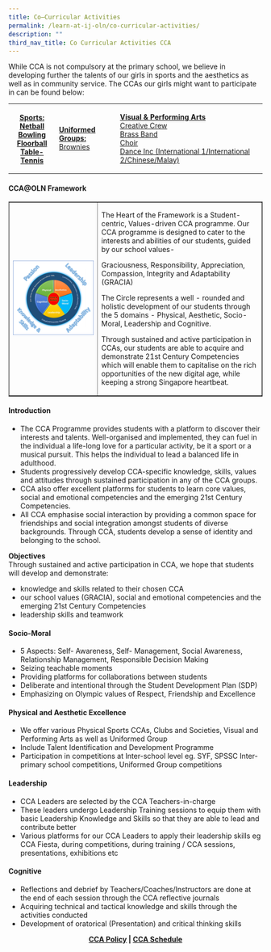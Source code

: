 ```yaml
---
title: Co–Curricular Activities
permalink: /learn-at-ij-oln/co-curricular-activities/
description: ""
third_nav_title: Co Curricular Activities CCA
---
```


<p>While CCA is not compulsory at the primary school, we believe in developing further the talents of our girls in sports and the aesthetics as well as in community service. The CCAs our girls might want to participate in can be found below:</p>
<table>
<tbody>
<tr>
<th>
<p><strong><u>Sports:<br /></u></strong><a href="/learn-at-ij-oln/co-curricular-activities/sports/netball" target="_blank" rel="noopener">Netball</a><br /><a href="/learn-at-ij-oln/co-curricular-activities/sports/bowling" target="_blank" rel="noopener">Bowling</a><br /><a href="/learn-at-ij-oln/co-curricular-activities/sports/floorball" target="_blank" rel="noopener">Floorball</a><br /><a href="/learn-at-ij-oln/co-curricular-activities/sports/table-tennis" target="_blank" rel="noopener">Table-Tennis</a></p>
</th>
<td>
<p><strong><u>Uniformed Groups:<br /></u></strong><a href="/learn-at-ij-oln/co-curricular-activities/uniform-group/brownies" target="_blank" rel="noopener">Brownies</a>&nbsp;</p>
</td>
<td>
<p><u><strong>Visual &amp; Performing Arts<br /></strong></u><a href="/learn-at-ij-oln/co-curricular-activities/visual-and-performing-arts/creative-crew" target="_blank" rel="noopener">Creative Crew</a><br /><a href="/learn-at-ij-oln/co-curricular-activities/visual-and-performing-arts/brass-band" target="_blank" rel="noopener">Brass Band</a><br /><a href="/learn-at-ij-oln/co-curricular-activities/visual-and-performing-arts/choir" target="_blank" rel="noopener">Choir</a><br /><a href="/learn-at-ij-oln/co-curricular-activities/visual-and-performing-arts/dance-inc" target="_blank" rel="noopener">Dance Inc (International 1/International 2/Chinese/Malay)</a></p>
</td>
</tr>
</tbody>
</table>
<h4><strong>CCA@OLN Framework</strong></h4>
<table style="border-collapse: collapse; width: 100%;" border="1">
<tbody>
<tr>
<td style="width: 35%;"><img src="/images/cca.png"></td>
<td style="width: 65%;">
<p class="pagecontent_box">The Heart of the Framework is a Student-centric, Values-driven CCA programme. Our CCA programme is designed to cater to the interests and abilities of our students, guided by our school values-&nbsp;</p>
<p class="pagecontent_box">Graciousness, Responsibility, Appreciation, Compassion, Integrity and Adaptability (GRACIA)</p>
<p class="pagecontent_box">The Circle represents a well - rounded and holistic development of our students through&nbsp; the 5 domains - Physical, Aesthetic, Socio-Moral, Leadership and Cognitive.</p>
<p class="pagecontent_box">Through sustained and active participation in CCAs, our students are able to acquire and demonstrate 21st Century Competencies which will enable them to capitalise on the rich opportunities of the new digital age, while keeping a strong Singapore heartbeat.</p>
</td>
</tr>
</tbody>
</table>
<h4><strong>Introduction</strong></h4>
<ul>
<li>The CCA Programme provides students with a platform to discover their interests and talents. Well-organised and implemented, they can fuel in the individual a life-long love for a particular activity, be it a sport or a musical pursuit. This helps the individual to lead a balanced life in adulthood.</li>
<li>Students progressively develop CCA-specific knowledge, skills, values and attitudes through sustained participation in any of the CCA groups.</li>
<li>CCA also offer excellent platforms for students to learn core values, social and emotional competencies and the emerging 21st Century Competencies.</li>
<li>All CCA emphasise social interaction by providing a common space for friendships and social integration amongst students of diverse backgrounds. Through CCA, students develop a sense of identity and belonging to the school.</li>
</ul>
<p><strong>Objectives<br /></strong>Through sustained and active participation in CCA, we hope that students will develop and demonstrate:</p>
<ul>
<li>knowledge and skills related to their chosen CCA</li>
<li>our school values (GRACIA), social and emotional competencies and the emerging 21st Century Competencies</li>
<li>leadership skills and teamwork</li>
</ul>
<h4><strong>Socio-Moral</strong></h4>
<ul>
<li>5 Aspects: Self- Awareness, Self- Management, Social Awareness, Relationship Management, Responsible Decision Making</li>
<li>Seizing teachable moments</li>
<li>Providing platforms for collaborations between students</li>
<li>Deliberate and intentional through the Student Development Plan (SDP)</li>
<li>Emphasizing on Olympic values of Respect, Friendship and Excellence</li>
</ul>
<h4><strong>Physical and Aesthetic Excellence</strong></h4>
<ul>
<li>We offer various Physical Sports CCAs, Clubs and Societies, Visual and Performing Arts as well as Uniformed Group</li>
<li>Include Talent Identification and Development Programme</li>
<li>Participation in competitions at Inter-school level eg. SYF, SPSSC Inter-primary school competitions, Uniformed Group competitions</li>
</ul>
<h4><strong>Leadership</strong></h4>
<ul>
<li>CCA Leaders are selected by the CCA Teachers-in-charge</li>
<li>These leaders undergo Leadership Training sessions to equip them with basic Leadership Knowledge and Skills so that they are able to lead and contribute better</li>
<li>Various platforms for our CCA Leaders to apply their leadership skills eg CCA Fiesta, during competitions, during training / CCA sessions, presentations, exhibitions etc</li>
</ul>
<h4><strong>Cognitive</strong></h4>
<ul>
<li>Reflections and debrief by Teachers/Coaches/Instructors are done at the end of each session through the CCA reflective journals</li>
<li>Acquiring technical and tactical knowledge and skills through the activities conducted</li>
<li>Development of oratorical (Presentation) and critical thinking skills&nbsp;</li>
</ul>
<p style="text-align: center;"><strong><a href="/learn-at-ij-oln/co-curricular-activities/cca-policy" target="_blank" rel="noopener">CCA Policy</a> | <a href="/learn-at-ij-oln/co-curricular-activities/cca-schedule" target="_blank" rel="noopener">CCA Schedule</a></strong></p>